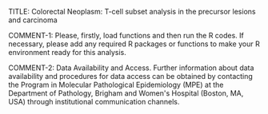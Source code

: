 TITLE: Colorectal Neoplasm: T-cell subset analysis in the precursor lesions and carcinoma

COMMENT-1: Please, firstly, load functions and then run the R codes. If necessary, please add any required R packages or functions to make your R environment ready for this analysis.

COMMENT-2: Data Availability and Access. Further information about data availability and procedures for data access can be obtained by contacting the Program in Molecular Pathological Epidemiology (MPE) at the Department of Pathology, Brigham and Women's Hospital (Boston, MA, USA) through institutional communication channels.
